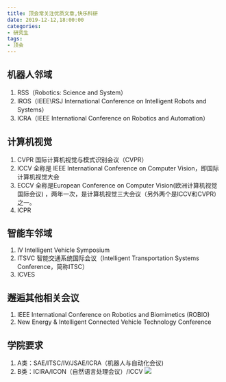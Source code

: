 ```yaml
---
title: 顶会常关注优质文章,快乐科研
date: 2019-12-12,18:00:00
categories:
- 研究生
tags:
- 顶会
---
```


## 机器人邻域
1. RSS（Robotics: Science and System）
2. IROS（IEEE\RSJ International Conference on Intelligent Robots and Systems）
3. ICRA（IEEE International Conference on Robotics and Automation）

## 计算机视觉
1. CVPR 国际计算机视觉与模式识别会议（CVPR）
2. ICCV 全称是 IEEE International Conference on Computer Vision，即国际计算机视觉大会
3. ECCV 全称是European Conference on Computer Vision(欧洲计算机视觉国际会议) ，两年一次，是计算机视觉三大会议（另外两个是ICCV和CVPR）之一。
4. ICPR

## 智能车邻域
1. IV Intelligent Vehicle Symposium
2. ITSVC 智能交通系统国际会议（Intelligent Transportation Systems Conference，简称ITSC）
3. ICVES

## 邂逅其他相关会议
1. IEEE International Conference on Robotics and Biomimetics (ROBIO)
2. New Energy & Intelligent Connected Vehicle Technology Conference

## 学院要求
1. A类：SAE/ITSC/IV/JSAE/ICRA（机器人与自动化会议)
2. B类：ICIRA/ICON（自然语言处理会议）/ICCV
![](1.png)
